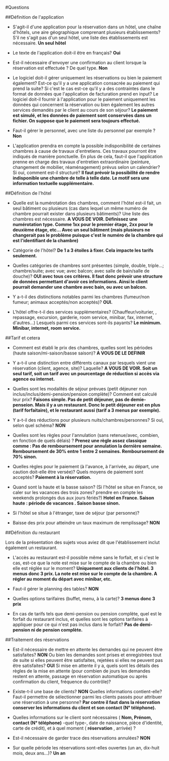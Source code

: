 #Questions

##Définition de l'application

* S'agit-il d'une application pour la réservation dans un hôtel, une chaîne d'hôtels, une aire géographique comprenant plusieurs établissements? S'il ne s'agit pas d'un seul hôtel, une liste des établissements est nécessaire.
**Un seul hôtel**

* Le texte de l'application doit-il être en français?
**Oui**

* Est-il nécessaire d'envoyer une confirmation au client lorsque la réservation est effectuée ? De quel type.
**Non**

* Le logiciel doit-il gérer uniquement les réservations ou bien le paiement également? Est-ce qu'il y a une application consacrée au paiement qui prend la suite? Si c'est le cas est-ce qu'il y a des contraintes dans le format de données que l'application de facturation prend en input? Le logiciel doit-il fournir à l'application pour le paiement uniquement les données qui concernent la réservation ou bien également les autres services demandés par le client au cours de son séjour?
**Le paiement est simulé, et les données de paiement sont conservées dans un fichier. On suppose que le paiement sera toujours effectué.**

* Faut-il gérer le personnel, avec une liste du personnel par exemple ?
**Non**

* L'application prendra en compte la possible indisponibilité de certaines chambres à cause de travaux d'entretiens. Ces travaux pourront être indiqués de manière ponctuelle. En plus de cela, faut-il que l'application prenne en charge des travaux d'entretien extraordinaire (peinture, changement de mobilier, réaménagement) prévus selon un calendrier? Si oui, comment est-il structuré?
**Il faut prévoir la possibilité de rendre indisponible une chambre de telle à telle date. Le motif sera une information textuelle supplémentaire.**

##Définition de l'hôtel

* Quelle est la numérotation des chambres, comment l'hôtel est-il fait, un seul bâtiment ou plusieurs (cas dans lequel un même numéro de chambre pourrait exister dans plusieurs bâtiments)? Une liste des chambres est nécessaire.
**A VOUS DE VOIR. Définissez une numérotation type. Comme 1xx pour le premier étage, 2xx pour le deuxième étage, etc... Avec un seul bâtiment (mais plusieurs ne changerait pas le problème puisque c'est le numéro de la chambre qui est l'identifiant de la chambre)**

* Catégorie de l'hôtel?
**De 1 a 3 étoiles à fixer. Cela impacte les tarifs seulement.**

* Quelles catégories de chambres sont présentes (simple, double, triple...; chambre/suite; avec vue; avec balcon; avec salle de bain/salle de douche)?
**OUI avec tous ces critères. Il faut donc prévoir une structure de données permettant d'avoir ces informations. Ainsi le client pourrait demander une chambre avec bain, ou avec un balcon.**

* Y a-t-il des distinctions notables parmi les chambres (fumeur/non fumeur; animaux acceptés/non acceptés)?
**OUI.**

* L'hôtel offre-t-il des services supplémentaires? (Chauffeur/voiturier, , repassage, excursion, garderie, room service, minibar, fax, internet, d'autres...) Lesquels parmi ces services sont-ils payants?
**Le minimum. Minibar, internet, room service.**


##Tarif et cetera

* Comment est établi le prix des chambres, quelles sont les périodes (haute saison/mi-saison/basse saison)?
**A VOUS DE LE DEFINIR**

* Y a-t-il une distinction entre différents canaux par lesquels vient une réservation (client, agence, site)? Laquelle?
**A VOUS DE VOIR. Soit un seul tarif, soit un tarif avec un pourcentage de réduction si accès via agence ou internet.**

* Quelles sont les modalités de séjour prévues (petit déjeuner non inclus/inclus/demi-pension/pension complète)? Comment est calculé leur prix?
**Faisons simple. Pas de petit déjeuner, pas de demie-penseion. Mais il y a un restaurant. Donc le petit déjeuner est en plus (tarif forfaitaire), et le restaurant aussi (tarif a 3 menus par exemple).**

* Y a-t-il des réductions pour plusieurs nuits/chambres/personnes? Si oui, selon quel schéma?
**NON**

* Quelles sont les règles pour l'annulation (sans retenue/avec, combien, en fonction de quels délais) ?
**Prenez une règle assez classique comme : Pas de remboursement pour annulation la dernière semaine. Remboursement de 30% entre 1 entre 2 semaines. Remboursement de 70% sinon.**

* Quelles règles pour le paiement (à l'avance, à l'arrivée, au départ, une caution doit-elle être versée)? Quels moyens de paiement sont acceptés?
**Paiement à la réservation.**

* Quand sont la haute et la basse saison? (Si l'hôtel se situe en France, se caler sur les vacances des trois zones? prendre en compte les weekends prolongés dus aux jours fériés?)
**Hotel en France. Saison haute : période de vacances . Saison basse sinon.**

* Si l'hôtel se situe à l'étranger, taxe de séjour (par personne)?

* Baisse des prix pour atteindre un taux maximum de remplissage?
**NON**

##Définition du restaurant

Lors de la présentation des sujets vous aviez dit que l'établissement inclut également un restaurant.

* L'accès au restaurant est-il possible même sans le forfait, et si c'est le cas, est-ce que la note est mise sur le compte de la chambre ou bien elle est réglée sur le moment?
**Uniquement aux clients de l'hôtel. 3 menus donc 3 prix. La note est mise sur le compte de la chambre. A régler au moment du départ avec minibar, etc.**

* Faut-il gérer le planning des tables?
**NON**

* Quelles options tarifaires (buffet, menu, à la carte)?
**3 menus donc 3 prix**

* En cas de tarifs tels que demi-pension ou pension complète, quel est le forfait du restaurant inclus, et quelles sont les options tarifaires à appliquer pour ce qui n'est pas inclus dans le forfait?
**Pas de demi-pension ni de pension complète.**

##Traitement des réservations

* Est-il nécessaire de mettre en attente les demandes qui ne peuvent être satisfaites?
**NON**
Ou bien les demandes sont prises et enregistrées tout de suite si elles peuvent être satisfaites, rejetées si elles ne peuvent pas être satisfaites?
**OUI**
Si mise en attente il y a, quels sont les détails des règles de la mise en attente (pour combien de jours les demandes restent en attente, passage en réservation automatique ou après confirmation du client, fréquence du contrôle)?

* Existe-t-il une base de clients?
**NON**
Quelles informations contient-elle? Faut-il permettre de sélectionner parmi les clients passés pour attribuer une réservation à une personne?
**Par contre il faut dans la réservation conserver les informations du client et son contact (N° téléphone).**

* Quelles informations sur le client sont nécessaires (
  **Nom, Prénom, contact (N° téléphone)**
-quel type-, date de naissance, pièce d'identité, carte de crédit), et à quel moment (
**réservation**
, arrivée) ?

* Est-il nécessaire de garder trace des réservations annulées?
**NON**

* Sur quelle période les réservations sont-elles ouvertes (un an, dix-huit mois, deux ans...)?
**Un an**
